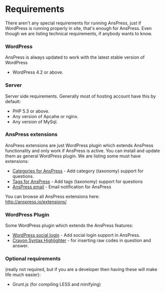# Requirements

There aren't any special requirements for running AnsPress, just if WordPress is running properly in site, that's enough for AnsPress. Even though we are listing technical requirements, if anybody wants to know.

### WordPress

AnsPress is always updated to work with the latest stable version of WordPress

- WordPress 4.2 or above.

### Server

Server side requirements. Generally most of hosting account have this by default:

- PHP 5.3 or above.
- Any version of Apcahe or nginx.
- Any version of MySql.

### AnsPress extensions

AnsPress extensions are just WordPress plugin which extends AnsPress functionality and only work if AnsPress is active. You can install and update them as general WordPress plugin. We are listing some must have extensions:

- [Categories for AnsPress](https://wordpress.org/plugins/categories-for-anspress/) - Add category (taxonomy) support for questions.
- [Tags for AnsPress](https://wordpress.org/plugins/tags-for-anspress/) - Add tags (taxonomy) support for questions
- [AnsPress email](https://wordpress.org/plugins/anspress-email/) - Email notification for AnsPress

You can browse all AnsPress extensions here: http://anspress.io/extensions/


### WordPress Plugin

Some WordPress plugin which extends the AnsPress features:

- [WordPress social login](https://wordpress.org/plugins/wordpress-social-login/) - Add social login support in AnsPress.
- [Crayon Syntax Highlighter](https://wordpress.org/plugins/crayon-syntax-highlighter/) - for inserting raw codes in question and answer.


### Optional requirements 
(really not required, but if you are a developer then having these will make life much easier):

- Grunt.js (for compiling LESS and minifying)

